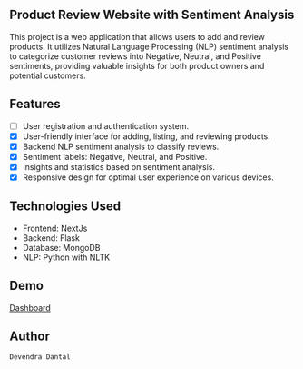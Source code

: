 ## Product Review Website with Sentiment Analysis
This project is a web application that allows users to add and review products. It utilizes Natural Language Processing (NLP) sentiment analysis to categorize customer reviews into Negative, Neutral, and Positive sentiments, providing valuable insights for both product owners and potential customers.

## Features
- [ ] User registration and authentication system.
- [x] User-friendly interface for adding, listing, and reviewing products.
- [x] Backend NLP sentiment analysis to classify reviews.
- [x] Sentiment labels: Negative, Neutral, and Positive.
- [x] Insights and statistics based on sentiment analysis.
- [x] Responsive design for optimal user experience on various devices.

## Technologies Used
- Frontend: NextJs
- Backend: Flask
- Database: MongoDB
- NLP: Python with NLTK

## Demo
[Dashboard](./images/dashboard.jpeg)

## Author
`Devendra Dantal`
